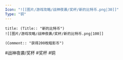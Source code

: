 ```yaml
---
Icon: "![[图片/游戏攻略/战神夜袭/奖杯/新的比特币.png|30]]"
Type: "铜"
---
```

```ad-common-bronze-trophy
title: (Title:: "新的比特币")
![[图片/游戏攻略/战神夜袭/奖杯/新的比特币.png|100]]

(Comment:: "获得200枚暗影币")
```

#战神夜袭/奖杯 #奖杯 #铜
